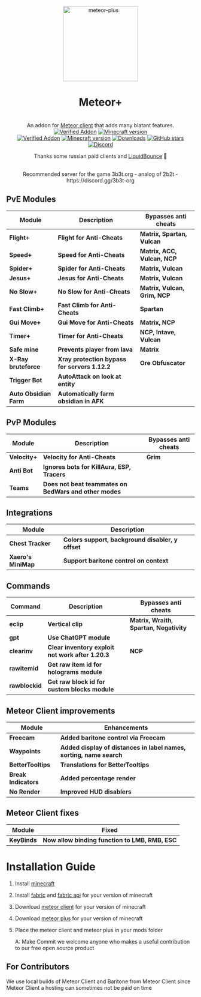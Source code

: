 
<div align="center">
	<img src="https://github.com/Nekiplay/MeteorPlus/assets/35975332/5fa04a11-0de7-4423-8c9d-0b6fe9142df4" alt="meteor-plus" width="200px"/>
	<h1>Meteor+</h1>
	<br>
		An addon for <a href="https://github.com/MeteorDevelopment/meteor-client">Meteor client</a> that adds many blatant features.
	<br>
	<a href="https://anticope.pages.dev/addons/?addon=MeteorClientPlus%2FMeteorPlus"><img src="https://img.shields.io/static/v1?label=Made%20with&message=Java&logo=java&labelColor=FFA500&color=FF8C00" alt="Verified Addon"></a>
	<a href="https://www.minecraft.net/"><img src="https://img.shields.io/github/license/MeteorClientPlus/MeteorPlus?logo=mdBook&color=FF8C00" alt="Minecraft version"/></a>
	<br>
	<a href="https://anticope.pages.dev/addons/?addon=MeteorClientPlus%2FMeteorPlus"><img src="https://img.shields.io/badge/verified%20addon-yes-brightgreen" alt="Verified Addon"></a>
	<a href="https://www.minecraft.net/"><img src="https://img.shields.io/badge/minecraft%20version-1.20.4 -- 1.21.5-brightgreen" alt="Minecraft version"/></a>
	<a href="https://github.com/Nekiplay/MeteorClientPlus/releases"><img src="https://img.shields.io/github/downloads/MeteorClientPlus/MeteorPlus/total" alt="Downloads"/></a>
	<a href="https://github.com/Nekiplay/MeteorClientPlus/stargazers"><img src="https://badgen.net/github/stars/MeteorClientPlus/MeteorPlus" alt="GitHub stars"/></a>
	<br>
	<a href="https://discord.gg/N3gqYc7GRS"><img src="https://img.shields.io/badge/support/help/issues-discord-brightgreen" alt="Discord"/></a>
	<br>
	<p>Thanks some russian paid clients and <a href="https://github.com/CCBlueX/LiquidBounce">LiquidBounce</a> 🤫</p>
	<br>
	Recommended server for the game
3b3t.org - analog of 2b2t - https://discord.gg/3b3t-org
</div>

## PvE Modules
| Module                 | Description                                   | Bypasses anti cheats          |
|------------------------|-----------------------------------------------|-------------------------------|
| **Flight+**            | **Flight for Anti-Cheats**                    | **Matrix, Spartan, Vulcan**   |
| **Speed+**             | **Speed for Anti-Cheats**                     | **Matrix, ACC, Vulcan, NCP**  |
| **Spider+**            | **Spider for Anti-Cheats**                    | **Matrix, Vulcan**            |
| **Jesus+**             | **Jesus for Anti-Cheats**                     | **Matrix, Vulcan**            |
| **No Slow+**           | **No Slow for Anti-Cheats**                   | **Matrix, Vulcan, Grim, NCP** |
| **Fast Climb+** 	      | **Fast Climb for Anti-Cheats**                | **Spartan**                   |
| **Gui Move+**          | **Gui Move for Anti-Cheats**                  | **Matrix, NCP**               |
| **Timer+**             | **Timer for Anti-Cheats**                     | **NCP, Intave, Vulcan**       |
| **Safe mine**          | **Prevents player from lava**                 | **Matrix**                    |
| **X-Ray bruteforce**   | **Xray protection bypass for servers 1.12.2** | **Ore Obfuscator**            |
| **Trigger Bot**        | **AutoAttack on look at entity**              |                               |
| **Auto Obsidian Farm** | **Automatically farm obsidian in AFK**        |                               |

## PvP Modules
| Module        | Description                                            | Bypasses anti cheats |
|---------------|--------------------------------------------------------|----------------------|
| **Velocity+** | **Velocity for Anti-Cheats**                           | **Grim**             |
| **Anti Bot**  | **Ignores bots for KillAura, ESP, Tracers**            |                      |
| **Teams**     | **Does not beat teammates on BedWars and other modes** |                      |

## Integrations
| Module              | Description                                       |
|---------------------|---------------------------------------------------|
| **Chest Tracker**   | **Colors support, background disabler, y offset** |
| **Xaero's MiniMap** | **Support baritone control on context**           |

## Commands
| Command        | Description                                       | Bypasses anti cheats                    |
|----------------|---------------------------------------------------|-----------------------------------------|
| **eclip**      | **Vertical clip**                                 | **Matrix, Wraith, Spartan, Negativity** |
| **gpt**        | **Use ChatGPT module**                            |                                         |
| **clearinv**   | **Clear inventory exploit not work after 1.20.3** | **NCP**                                 |
| **rawitemid**  | **Get raw item id for holograms module**          |                                         |
| **rawblockid** | **Get raw block id for custom blocks module**     |                                         |


## Meteor Client improvements
| Module               | Enhancements                                                        |
|----------------------|---------------------------------------------------------------------|
| **Freecam**          | **Added baritone control via Freecam**                              |       
| **Waypoints**        | **Added display of distances in label names, sorting, name search** |
| **BetterTooltips**   | **Translations for BetterTooltips**                                 |
| **Break Indicators** | **Added percentage render**                                         |
| **No Render**        | **Improved HUD disablers**                                          |


## Meteor Client fixes
| Module        | Fixed                                           |
|---------------|-------------------------------------------------|
| **KeyBinds**  | **Now allow binding function to LMB, RMB, ESC** |

# Installation Guide
1. Install [minecraft](https://www.minecraft.net)
2. Install [fabric](https://fabricmc.net) and [fabric api](https://www.curseforge.com/minecraft/mc-mods/fabric-api) for your version of minecraft
3. Download [meteor client](https://meteorclient.com) for your version of minecraft
4. Download [meteor plus](https://github.com/MeteorClientPlus/MeteorPlus/releases) for your version of minecraft
5. Place the meteor client and meteor plus in your mods folder

    A: Make Commit we welcome anyone who makes a useful contribution to our free open source product

## For Contributors
We use local builds of Meteor Client and Baritone from Meteor Client since Meteor Client a hosting can sometimes not be paid on time 
